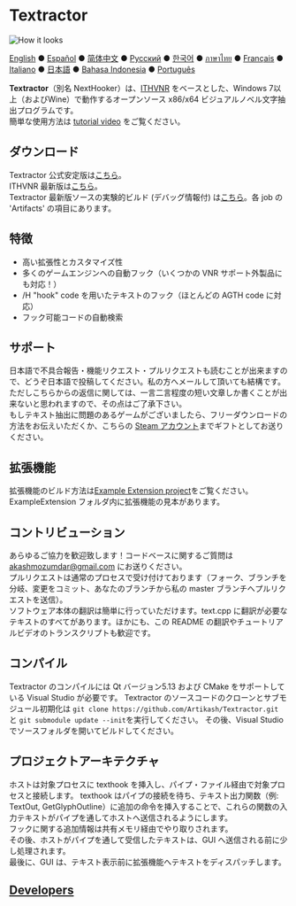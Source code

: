 # Textractor

![How it looks](screenshot.png)

[English](README.md) ● [Español](README_ES.md) ● [简体中文](README_SC.md) ● [Русский](README_RU.md) ● [한국어](README_KR.md) ● [ภาษาไทย](README_TH.md) ● [Français](README_FR.md) ● [Italiano](README_IT.md) ● [日本語](README_JP.md) ● [Bahasa Indonesia](README_ID.md) ● [Português](README_PT.md)

**Textractor**（別名 NextHooker）は、[ITHVNR](https://web.archive.org/web/20160202084144/http://www.hongfire.com/forum/showthread.php/438331-ITHVNR-ITH-with-the-VNR-engine) をベースとした、Windows 7以上（およびWine）で動作するオープンソース x86/x64 ビジュアルノベル文字抽出プログラムです。<br>
簡単な使用方法は [tutorial video](docs/TUTORIAL.md) をご覧ください。

## ダウンロード

Textractor 公式安定版は[こちら](https://github.com/Artikash/Textractor/releases)。<br>
ITHVNR 最新版は[こちら](https://drive.google.com/open?id=13aHF4uIXWn-3YML_k2YCDWhtGgn5-tnO)。<br>
Textractor 最新版ソースの実験的ビルド (デバッグ情報付) は[こちら](https://ci.appveyor.com/project/Artikash/textractor/history)。各 job の 'Artifacts' の項目にあります。

## 特徴

- 高い拡張性とカスタマイズ性
- 多くのゲームエンジンへの自動フック（いくつかの VNR サポート外製品にも対応！）
- /H "hook" code を用いたテキストのフック（ほとんどの AGTH code に対応）
- フック可能コードの自動検索

## サポート

日本語で不具合報告・機能リクエスト・プルリクエストも読むことが出来ますので、どうぞ日本語で投稿してください。私の方へメールして頂いても結構です。<br>
ただしこちらからの返信に関しては、一言二言程度の短い文章しか書くことが出来ないと思われますので、その点はご了承下さい。  <br>
もしテキスト抽出に問題のあるゲームがございましたら、フリーダウンロードの方法をお伝えいただくか、こちらの [Steam アカウント](https://steamcommunity.com/profiles/76561198097566313/)までギフトとしてお送りください。

## 拡張機能

拡張機能のビルド方法は[Example Extension project](https://github.com/Artikash/ExampleExtension)をご覧ください。<br>
ExampleExtension フォルダ内に拡張機能の見本があります。

## コントリビューション

あらゆるご協力を歓迎致します！コードベースに関するご質問は akashmozumdar@gmail.com にお送りください。<br>
プルリクエストは通常のプロセスで受け付けております（フォーク、ブランチを分岐、変更をコミット、あなたのブランチから私の master ブランチへプルリクエストを送信）。<br>
ソフトウェア本体の翻訳は簡単に行っていただけます。text.cpp に翻訳が必要なテキストのすべてがあります。ほかにも、この README の翻訳やチュートリアルビデオのトランスクリプトも歓迎です。

## コンパイル

Textractor のコンパイルには Qt バージョン5.13 および CMake をサポートしている Visual Studio が必要です。
Textractor のソースコードのクローンとサブモジュール初期化は `git clone https://github.com/Artikash/Textractor.git` と `git submodule update --init`を実行してください。
その後、Visual Studio でソースフォルダを開いてビルドしてください。


## プロジェクトアーキテクチャ

ホストは対象プロセスに texthook を挿入し、パイプ・ファイル経由で対象プロセスと接続します。
texthook はパイプの接続を待ち、テキスト出力関数（例: TextOut, GetGlyphOutline）に追加の命令を挿入することで、これらの関数の入力テキストがパイプを通してホストへ送信されるようにします。<br>
フックに関する追加情報は共有メモリ経由でやり取りされます。<br>
その後、ホストがパイプを通して受信したテキストは、GUI へ送信される前に少し処理されます。<br>
最後に、GUI は、テキスト表示前に拡張機能へテキストをディスパッチします。

## [Developers](docs/CREDITS.md)
